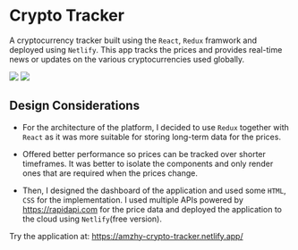 # Crypto Tracker

A cryptocurrency tracker built using the `React`, `Redux` framwork and deployed using `Netlify`. This app tracks the prices and provides real-time news or updates on the various cryptocurrencies used globally.

<img src="https://user-images.githubusercontent.com/76540550/147753775-e802cc24-e3dd-4a26-962d-00dfc53830bb.png">
<img src="https://user-images.githubusercontent.com/76540550/147753700-bc44431f-6fa9-4c7d-be01-0add137f5a5d.png">


## Design Considerations
* For the architecture of the platform, I decided to use 
`Redux` together with `React` as it was more suitable for  storing long-term data for the prices. 
* Offered better performance so prices can be tracked over shorter timeframes. It was better to isolate the components and only render ones that are required when the prices change.

* Then, I designed the dashboard of the application and used some `HTML`, `CSS` for the implementation. I used multiple APIs powered by https://rapidapi.com for the price data and deployed the application to the cloud using `Netlify`(free version).

Try the application at: https://amzhy-crypto-tracker.netlify.app/
